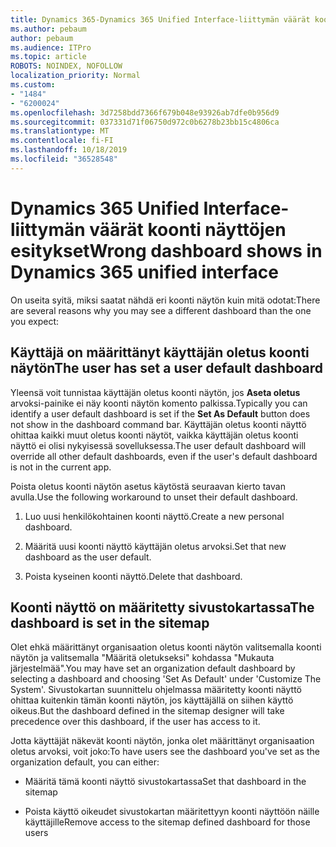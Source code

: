 ```yaml
---
title: Dynamics 365-Dynamics 365 Unified Interface-liittymän väärät koonti näyttöjen esitykset
ms.author: pebaum
author: pebaum
ms.audience: ITPro
ms.topic: article
ROBOTS: NOINDEX, NOFOLLOW
localization_priority: Normal
ms.custom:
- "1484"
- "6200024"
ms.openlocfilehash: 3d7258bdd7366f679b048e93926ab7dfe0b956d9
ms.sourcegitcommit: 037331d71f06750d972c0b6278b23bb15c4806ca
ms.translationtype: MT
ms.contentlocale: fi-FI
ms.lasthandoff: 10/18/2019
ms.locfileid: "36528548"
---
```

# <a name="wrong-dashboard-shows-in-dynamics-365-unified-interface"></a><span data-ttu-id="024d3-102">Dynamics 365 Unified Interface-liittymän väärät koonti näyttöjen esitykset</span><span class="sxs-lookup"><span data-stu-id="024d3-102">Wrong dashboard shows in Dynamics 365 unified interface</span></span>

<span data-ttu-id="024d3-103">On useita syitä, miksi saatat nähdä eri koonti näytön kuin mitä odotat:</span><span class="sxs-lookup"><span data-stu-id="024d3-103">There are several reasons why you may see a different dashboard than the one you expect:</span></span>

## <a name="the-user-has-set-a-user-default-dashboard"></a><span data-ttu-id="024d3-104">Käyttäjä on määrittänyt käyttäjän oletus koonti näytön</span><span class="sxs-lookup"><span data-stu-id="024d3-104">The user has set a user default dashboard</span></span> 

<span data-ttu-id="024d3-105">Yleensä voit tunnistaa käyttäjän oletus koonti näytön, jos **Aseta oletus** arvoksi-painike ei näy koonti näytön komento palkissa.</span><span class="sxs-lookup"><span data-stu-id="024d3-105">Typically you can identify a user default dashboard is set if the **Set As Default** button does not show in the dashboard command bar.</span></span> <span data-ttu-id="024d3-106">Käyttäjän oletus koonti näyttö ohittaa kaikki muut oletus koonti näytöt, vaikka käyttäjän oletus koonti näyttö ei olisi nykyisessä sovelluksessa.</span><span class="sxs-lookup"><span data-stu-id="024d3-106">The user default dashboard will override all other default dashboards, even if the user's default dashboard is not in the current app.</span></span>

<span data-ttu-id="024d3-107">Poista oletus koonti näytön asetus käytöstä seuraavan kierto tavan avulla.</span><span class="sxs-lookup"><span data-stu-id="024d3-107">Use the following workaround to unset their default dashboard.</span></span>

1. <span data-ttu-id="024d3-108">Luo uusi henkilökohtainen koonti näyttö.</span><span class="sxs-lookup"><span data-stu-id="024d3-108">Create a new personal dashboard.</span></span>

2. <span data-ttu-id="024d3-109">Määritä uusi koonti näyttö käyttäjän oletus arvoksi.</span><span class="sxs-lookup"><span data-stu-id="024d3-109">Set that new dashboard as the user default.</span></span>

3. <span data-ttu-id="024d3-110">Poista kyseinen koonti näyttö.</span><span class="sxs-lookup"><span data-stu-id="024d3-110">Delete that dashboard.</span></span>

## <a name="the-dashboard-is-set-in-the-sitemap"></a><span data-ttu-id="024d3-111">Koonti näyttö on määritetty sivustokartassa</span><span class="sxs-lookup"><span data-stu-id="024d3-111">The dashboard is set in the sitemap</span></span>

<span data-ttu-id="024d3-112">Olet ehkä määrittänyt organisaation oletus koonti näytön valitsemalla koonti näytön ja valitsemalla "Määritä oletukseksi" kohdassa "Mukauta järjestelmää".</span><span class="sxs-lookup"><span data-stu-id="024d3-112">You may have set an organization default dashboard by selecting a dashboard and choosing 'Set As Default' under 'Customize The System'.</span></span> <span data-ttu-id="024d3-113">Sivustokartan suunnittelu ohjelmassa määritetty koonti näyttö ohittaa kuitenkin tämän koonti näytön, jos käyttäjällä on siihen käyttö oikeus.</span><span class="sxs-lookup"><span data-stu-id="024d3-113">But the dashboard defined in the sitemap designer will take precedence over this dashboard, if the user has access to it.</span></span>

<span data-ttu-id="024d3-114">Jotta käyttäjät näkevät koonti näytön, jonka olet määrittänyt organisaation oletus arvoksi, voit joko:</span><span class="sxs-lookup"><span data-stu-id="024d3-114">To have users see the dashboard you've set as the organization default, you can either:</span></span>

* <span data-ttu-id="024d3-115">Määritä tämä koonti näyttö sivustokartassa</span><span class="sxs-lookup"><span data-stu-id="024d3-115">Set that dashboard in the sitemap</span></span>

* <span data-ttu-id="024d3-116">Poista käyttö oikeudet sivustokartan määritettyyn koonti näyttöön näille käyttäjille</span><span class="sxs-lookup"><span data-stu-id="024d3-116">Remove access to the sitemap defined dashboard for those users</span></span>
